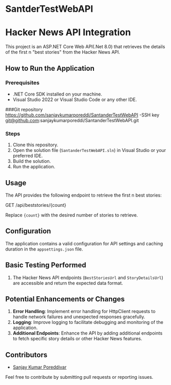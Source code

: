 # SantderTestWebAPI
 
# Hacker News API Integration

This project is an ASP.NET Core Web API(.Net 8.0) that retrieves the details of the first n "best stories" from the Hacker News API.

## How to Run the Application

### Prerequisites
- .NET Core SDK installed on your machine.
- Visual Studio 2022 or Visual Studio Code or any other IDE.

###Git repository
https://github.com/sanjaykumarporeddi/SantanderTestWebAPI
-SSH key   git@github.com:sanjaykumarporeddi/SantanderTestWebAPI.git

### Steps
1. Clone this repository.
2. Open the solution file (`SantanderTestWebAPI.sln`) in Visual Studio or your preferred IDE.
3. Build the solution.
4. Run the application.

## Usage

The API provides the following endpoint to retrieve the first n best stories:

GET /api/beststories/{count}


Replace `{count}` with the desired number of stories to retrieve.

## Configuration
The application contains a valid configuration for API settings and caching duration in the `appsettings.json` file.

## Basic Testing Performed

1. The Hacker News API endpoints (`BestStoriesUrl` and `StoryDetailsUrl`) are accessible and return the expected data format.

## Potential Enhancements or Changes

1. **Error Handling**: Implement error handling for HttpClient requests to handle network failures and unexpected responses gracefully.
2. **Logging**: Improve logging to facilitate debugging and monitoring of the application.
3. **Additional Endpoints**: Enhance the API by adding additional endpoints to fetch specific story details or other Hacker News features.

## Contributors

- [Sanjay Kumar Poreddivar](https://github.com/sanjaykumarporeddi)

Feel free to contribute by submitting pull requests or reporting issues.
